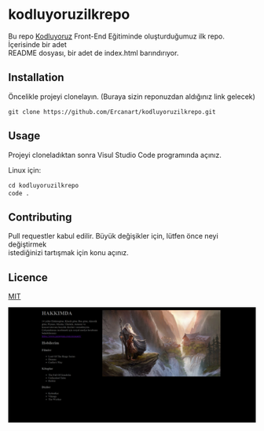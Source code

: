 # kodluyoruzilkrepo
Bu repo [Kodluyoruz](https://www.kodluyoruz.org/) Front-End Eğitiminde oluşturduğumuz ilk repo. İçerisinde bir adet  
README dosyası, bir adet de index.html barındırıyor.  
## Installation  
Öncelikle projeyi clonelayın. (Buraya sizin reponuzdan aldığınız link gelecek)  
```
git clone https://github.com/Ercanart/kodluyoruzilkrepo.git
```
## Usage
Projeyi cloneladıktan sonra Visul Studio Code programında açınız.  

Linux için:

```
cd kodluyoruzilkrepo  
code .

```
## Contributing
Pull requestler  kabul edilir. Büyük değişikler için, lütfen önce neyi değiştirmek  
istediğinizi tartışmak için konu açınız.

## Licence  

[MIT](https://opensource.org/licenses/MIT) 

![repoImage](imagesltr/readMeImage.png)






